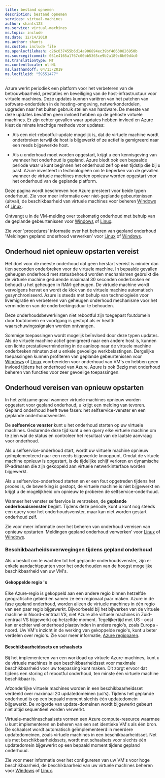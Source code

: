 ```yaml
---
title: bestand opnemen
description: bestand opnemen
services: virtual-machines
author: shants123
ms.service: virtual-machines
ms.topic: include
ms.date: 12/14/2018
ms.author: shants
ms.custom: include file
ms.openlocfilehash: c26c037455b6d14a906894ec39bf46630826950b
ms.sourcegitcommit: 031e4165a1767c00bb5365ce9b2a189c8b69d4c0
ms.translationtype: MT
ms.contentlocale: nl-NL
ms.lasthandoff: 04/13/2019
ms.locfileid: "59551477"
---
```

Azure werkt periodiek een platform voor het verbeteren van de betrouwbaarheid, prestaties en beveiliging van de host-infrastructuur voor virtuele machines. Deze updates kunnen variëren van het patchen van software-onderdelen in de hosting-omgeving, netwerkonderdelen, upgraden naar het buiten gebruik stellen van hardware. De meeste van deze updates bevatten geen invloed hebben op de gehoste virtuele machines. Er zijn echter gevallen waar updates hebben invloed en Azure kiest de minste krachtige methode voor updates:

- Als een niet-rebootful-update mogelijk is, dat de virtuele machine wordt onderbroken terwijl de host is bijgewerkt of ze actief is gemigreerd naar een reeds bijgewerkte host.

- Als u onderhoud moet worden opgestart, krijgt u een kennisgeving van wanneer het onderhoud is gepland. Azure biedt ook een bepaalde periode waar u kunt beginnen het onderhoud zelf op een tijdstip die bij u past. Azure investeert in technologieën om te beperken van de gevallen wanneer de virtuele machines moeten opnieuw worden opgestart voor het onderhoud van de geplande platform. 

Deze pagina wordt beschreven hoe Azure presteert voor beide typen onderhoud. Zie voor meer informatie over niet-geplande gebeurtenissen (uitval), de beschikbaarheid van virtuele machines voor beheren [Windows](../articles/virtual-machines/windows/manage-availability.md) of [Linux](../articles/virtual-machines/linux/manage-availability.md).

Ontvangt u in de VM-melding over toekomstig onderhoud met behulp van de geplande gebeurtenissen voor [Windows](../articles/virtual-machines/windows/scheduled-events.md) of [Linux](../articles/virtual-machines/linux/scheduled-events.md).

Zie voor 'procedures' informatie over het beheren van gepland onderhoud 'Meldingen gepland onderhoud verwerken' voor [Linux](../articles/virtual-machines/linux/maintenance-notifications.md) of [Windows](../articles/virtual-machines/windows/maintenance-notifications.md).

## <a name="maintenance-not-requiring-a-reboot"></a>Onderhoud niet opnieuw opstarten vereist

Het doel voor de meeste onderhoud dat geen herstart vereist is minder dan tien seconden onderbreken voor de virtuele machine. In bepaalde gevallen geheugen onderhoud met statusbehoud worden mechanismen gebruikt die de virtuele machine gedurende maximaal 30 seconden onderbroken en behoudt u het geheugen in RAM-geheugen. De virtuele machine wordt vervolgens hervat en wordt de klok van de virtuele machine automatisch gesynchroniseerd. Azure is steeds met behulp van technologieën voor livemigratie en verbeteren van geheugen onderhoud mechanisme voor het verminderen van de onderbrekingsduur te behouden.

Deze onderhoudsbewerkingen niet rebootful zijn toegepast foutdomein door foutdomein en voortgang is gestopt als er health waarschuwingssignalen worden ontvangen. 

Sommige toepassingen wordt mogelijk beïnvloed door deze typen updates. Als de virtuele machine actief gemigreerd naar een andere host is, kunnen een lichte prestatievermindering in de aanloop naar de virtuele machine onderbreken minuten ziet u enkele gevoelige werkbelastingen. Dergelijke toepassingen kunnen profiteren van geplande gebeurtenissen voor [Windows](../articles/virtual-machines/windows/scheduled-events.md) of [Linux](../articles/virtual-machines/linux/scheduled-events.md) voorbereiden voor onderhoud van VM's en hebben geen invloed tijdens het onderhoud van Azure. Azure is ook Bezig met onderhoud beheren van functies voor zeer gevoelige toepassingen. 


## <a name="maintenance-requiring-a-reboot"></a>Onderhoud vereisen van opnieuw opstarten

In het zeldzame geval wanneer virtuele machines opnieuw worden opgestart voor gepland onderhoud, u krijgt een melding van tevoren. Gepland onderhoud heeft twee fasen: het selfservice-venster en een geplande onderhoudsvenster.

De **selfservice venster** kunt u het onderhoud starten op uw virtuele machines. Gedurende deze tijd kunt u een query elke virtuele machine om te zien wat de status en controleer het resultaat van de laatste aanvraag voor onderhoud.

Als u selfservice-onderhoud start, wordt uw virtuele machine opnieuw geïmplementeerd naar een reeds bijgewerkte knooppunt. Omdat de virtuele machine opnieuw is opgestart, is de tijdelijke schijf verloren en dynamische IP-adressen die zijn gekoppeld aan virtuele netwerkinterface worden bijgewerkt.

Als u selfservice-onderhoud starten en er een fout opgetreden tijdens het proces is, de bewerking is gestopt, de virtuele machine is niet bijgewerkt en krijgt u de mogelijkheid om opnieuw te proberen de selfservice-onderhoud. 

Wanneer het venster selfservice is verstreken, de **geplande onderhoudsvenster** begint. Tijdens deze periode, kunt u kunt nog steeds een query voor het onderhoudsvenster, maar kan niet worden gestart onderhoud zelf.

Zie voor meer informatie over het beheren van onderhoud vereisen van opnieuw opstarten 'Meldingen gepland onderhoud verwerken' voor [Linux](../articles/virtual-machines/linux/maintenance-notifications.md) of [Windows](../articles/virtual-machines/windows/maintenance-notifications.md). 

### <a name="availability-considerations-during-scheduled-maintenance"></a>Beschikbaarheidsoverwegingen tijdens gepland onderhoud 

Als u besluit om te wachten tot het geplande onderhoudsvenster, zijn er enkele aandachtspunten voor het onderhouden van de hoogst mogelijke beschikbaarheid van uw VM's. 

#### <a name="paired-regions"></a>Gekoppelde regio 's

Elke Azure-regio is gekoppeld aan een andere regio binnen hetzelfde geografische gebied en samen ze een regionaal paar maken. Azure in de fase gepland onderhoud, worden alleen de virtuele machines in één regio van een paar regio bijgewerkt. Bijvoorbeeld bij het bijwerken van de virtuele machine in Noord-centraal VS, niet Azure alle virtuele machines in Zuid-centraal VS bijgewerkt op hetzelfde moment. Tegelijkertijd met US - oost kan er echter wel onderhoud plaatsvinden in andere regio's, zoals Europa - noord. Uw VM's inzicht in de werking van gekoppelde regio's, kunt u beter verdelen over regio's. Zie voor meer informatie, [Azure regioparen](https://docs.microsoft.com/azure/best-practices-availability-paired-regions).

#### <a name="availability-sets-and-scale-sets"></a>Beschikbaarheidssets en schaalsets

Bij het implementeren van een workload op virtuele Azure-machines, kunt u de virtuele machines in een beschikbaarheidsset voor maximale beschikbaarheid voor uw toepassing kunt maken. Dit zorgt ervoor dat tijdens een storing of rebootful onderhoud, ten minste één virtuele machine beschikbaar is.

Afzonderlijke virtuele machines worden in een beschikbaarheidsset verdeeld over maximaal 20 updatedomeinen (ud's). Tijdens het geplande onderhoud is op een bepaald moment slechts één updatedomein bijgewerkt. De volgorde van update-domeinen wordt bijgewerkt gebeurt niet altijd sequentieel worden verwerkt. 

Virtuele-machineschaalsets vormen een Azure compute-resource waarmee u kunt implementeren en beheren van een set identieke VM's als één bron. De schaalset wordt automatisch geïmplementeerd in meerdere updatedomeinen, zoals virtuele machines in een beschikbaarheidsset. Net als met beschikbaarheidssets, wordt met schaalsets voor slechts één updatedomein bijgewerkt op een bepaald moment tijdens gepland onderhoud.

Zie voor meer informatie over het configureren van uw VM's voor hoge beschikbaarheid, de beschikbaarheid van uw virtuele machines beheren voor [Windows](../articles/virtual-machines/windows/manage-availability.md) of [Linux](../articles/virtual-machines/linux/manage-availability.md).
